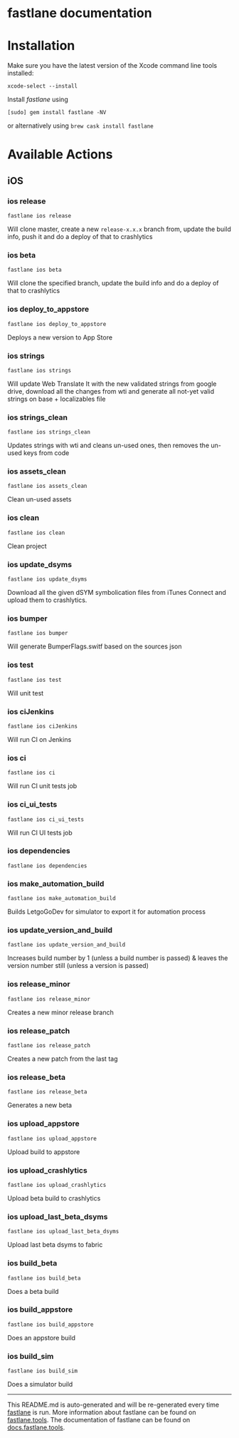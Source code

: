 fastlane documentation
================
# Installation

Make sure you have the latest version of the Xcode command line tools installed:

```
xcode-select --install
```

Install _fastlane_ using
```
[sudo] gem install fastlane -NV
```
or alternatively using `brew cask install fastlane`

# Available Actions
## iOS
### ios release
```
fastlane ios release
```
Will clone master, create a new `release-x.x.x` branch from, update the build info, push it and do a deploy of that to crashlytics
### ios beta
```
fastlane ios beta
```
Will clone the specified branch, update the build info and do a deploy of that to crashlytics
### ios deploy_to_appstore
```
fastlane ios deploy_to_appstore
```
Deploys a new version to App Store
### ios strings
```
fastlane ios strings
```
Will update Web Translate It with the new validated strings from google drive, download all the changes from wti and generate all not-yet valid strings on base + localizables file
### ios strings_clean
```
fastlane ios strings_clean
```
Updates strings with wti and cleans un-used ones, then removes the un-used keys from code
### ios assets_clean
```
fastlane ios assets_clean
```
Clean un-used assets
### ios clean
```
fastlane ios clean
```
Clean project
### ios update_dsyms
```
fastlane ios update_dsyms
```
Download all the given dSYM symbolication files from iTunes Connect and upload them to crashlytics.
### ios bumper
```
fastlane ios bumper
```
Will generate BumperFlags.switf based on the sources json
### ios test
```
fastlane ios test
```
Will unit test
### ios ciJenkins
```
fastlane ios ciJenkins
```
Will run CI on Jenkins
### ios ci
```
fastlane ios ci
```
Will run CI unit tests job
### ios ci_ui_tests
```
fastlane ios ci_ui_tests
```
Will run CI UI tests job
### ios dependencies
```
fastlane ios dependencies
```

### ios make_automation_build
```
fastlane ios make_automation_build
```
Builds LetgoGoDev for simulator to export it for automation process
### ios update_version_and_build
```
fastlane ios update_version_and_build
```
Increases build number by 1 (unless a build number is passed) & leaves the version number still (unless a version is passed)
### ios release_minor
```
fastlane ios release_minor
```
Creates a new minor release branch
### ios release_patch
```
fastlane ios release_patch
```
Creates a new patch from the last tag
### ios release_beta
```
fastlane ios release_beta
```
Generates a new beta
### ios upload_appstore
```
fastlane ios upload_appstore
```
Upload build to appstore
### ios upload_crashlytics
```
fastlane ios upload_crashlytics
```
Upload beta build to crashlytics
### ios upload_last_beta_dsyms
```
fastlane ios upload_last_beta_dsyms
```
Upload last beta dsyms to fabric
### ios build_beta
```
fastlane ios build_beta
```
Does a beta build
### ios build_appstore
```
fastlane ios build_appstore
```
Does an appstore build
### ios build_sim
```
fastlane ios build_sim
```
Does a simulator build

----

This README.md is auto-generated and will be re-generated every time [fastlane](https://fastlane.tools) is run.
More information about fastlane can be found on [fastlane.tools](https://fastlane.tools).
The documentation of fastlane can be found on [docs.fastlane.tools](https://docs.fastlane.tools).
